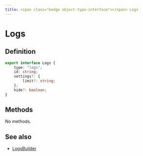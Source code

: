 ```yaml
---
title: <span class="badge object-type-interface"></span> Logs
---
```

# <span class="badge object-type-interface"></span> Logs

## Definition

```typescript
export interface Logs {
	type: "logs";
	id: string;
	settings?: {
		limit?: string;
	};
	hide?: boolean;
}

```
## Methods

No methods.
## See also

 * <span class="badge builder"></span> [LogsBuilder](./builder-LogsBuilder.md)
